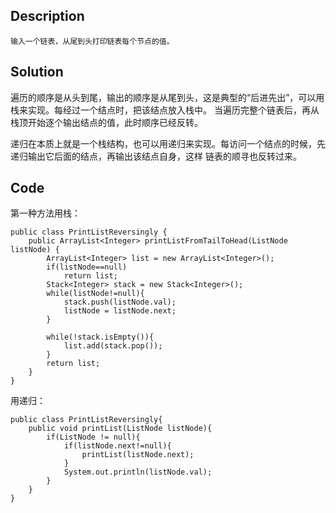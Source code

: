 ## Description
```
输入一个链表，从尾到头打印链表每个节点的值。 
```

## Solution
遍历的顺序是从头到尾，输出的顺序是从尾到头，这是典型的“后进先出”，可以用栈来实现。每经过一个结点时，把该结点放入栈中。
当遍历完整个链表后，再从栈顶开始逐个输出结点的值，此时顺序已经反转。

递归在本质上就是一个栈结构，也可以用递归来实现。每访问一个结点的时候，先递归输出它后面的结点，再输出该结点自身，这样
链表的顺寻也反转过来。

## Code
第一种方法用栈：
```
public class PrintListReversingly {
    public ArrayList<Integer> printListFromTailToHead(ListNode listNode) {
        ArrayList<Integer> list = new ArrayList<Integer>();
        if(listNode==null)
            return list;
        Stack<Integer> stack = new Stack<Integer>();
        while(listNode!=null){
            stack.push(listNode.val);
            listNode = listNode.next;
        }
        
        while(!stack.isEmpty()){
            list.add(stack.pop());
        }
        return list;
    }
}
```
用递归：
```
public class PrintListReversingly{
    public void printList(ListNode listNode){
        if(ListNode != null){
            if(listNode.next!=null){
                printList(listNode.next);
            }
            System.out.println(listNode.val);
        }
    }
}
```
